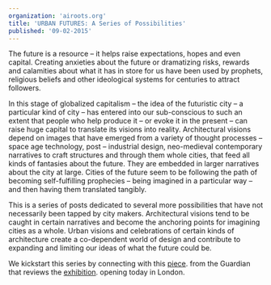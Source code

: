 ```yaml
---
organization: 'airoots.org'
title: 'URBAN FUTURES: A Series of Possibilities'
published: '09-02-2015'
---
```

[an_awesome_website_link]: https://www.theguardian.com/cities/2015/feb/06/past-visions-future-cities-flying-cars-hoverboards

[an_awesome_website_link2]: https://web.archive.org/web/20170322061352/https://www.architecture.com/whatson/feb2015/thefuturecity.aspx

The future is a resource – it helps raise expectations, hopes and even capital. Creating
anxieties about the future or dramatizing risks, rewards and calamities about what it has in store
for us have been used by prophets, religious beliefs and other ideological systems for centuries
to attract followers.

In this stage of globalized capitalism – the idea of the futuristic city – a particular kind of city –
has entered into our sub-conscious to such an extent that people who help produce it – or
evoke it in the present – can raise huge capital to translate its visions into reality.
Architectural visions depend on images that have emerged from a variety of thought processes
– space age technology, post – industrial design, neo-medieval contemporary narratives to craft
structures and through them whole cities, that feed all kinds of fantasies about the future.
They are embedded in larger narratives about the city at large. Cities of the future seem to be
following the path of becoming self-fulfilling prophecies – being imagined in a particular way –
and then having them translated tangibly.

This is a series of posts dedicated to several more possibilities that have not necessarily been
tapped by city makers. Architectural visions tend to be caught in certain narratives and become
the anchoring points for imagining cities as a whole. Urban visions and celebrations of certain
kinds of architecture create a co-dependent world of design and contribute to expanding and
limiting our ideas of what the future could be.

We kickstart this series by connecting with this [piece][an_awesome_website_link]. from the Guardian that reviews the
[exhibition][an_awesome_website_link2]. opening today in London.
